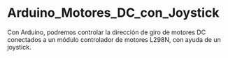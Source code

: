 # Arduino_Motores_DC_con_Joystick
Con Arduino, podremos controlar la dirección de giro de motores DC conectados a un módulo controlador de motores L298N, con ayuda de un joystick.
